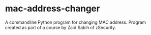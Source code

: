 # mac-address-changer

A commandline Python program for changing MAC address. 
Program created as part of a course by Zaid Sabih of zSecurity.
